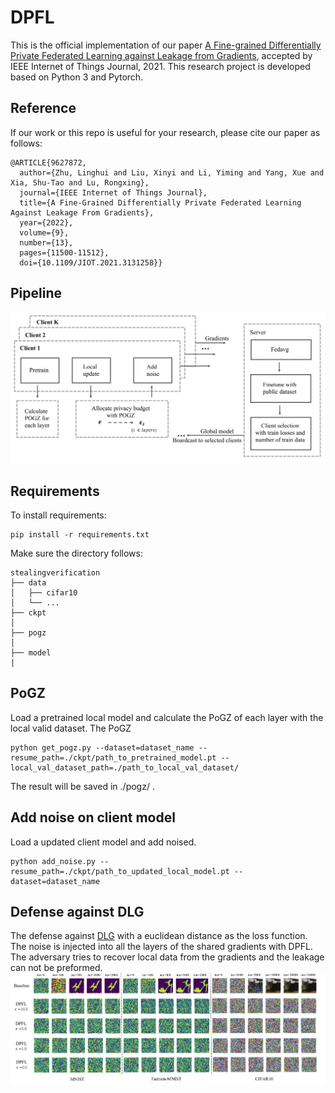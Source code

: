 # DPFL
This is the official implementation of our paper [A Fine-grained Differentially Private Federated Learning against Leakage from Gradients](https://ieeexplore.ieee.org/abstract/document/9627872), accepted by IEEE Internet of Things Journal, 2021. This research project is developed based on Python 3 and Pytorch.


## Reference
If our work or this repo is useful for your research, please cite our paper as follows:
```
@ARTICLE{9627872,
  author={Zhu, Linghui and Liu, Xinyi and Li, Yiming and Yang, Xue and Xia, Shu-Tao and Lu, Rongxing},
  journal={IEEE Internet of Things Journal}, 
  title={A Fine-Grained Differentially Private Federated Learning Against Leakage From Gradients}, 
  year={2022},
  volume={9},
  number={13},
  pages={11500-11512},
  doi={10.1109/JIOT.2021.3131258}}

```

## Pipeline
![Pipeline](https://github.com/zlh-thu/DPFL/blob/main/img/pipeline.png)


## Requirements

To install requirements:

```setup
pip install -r requirements.txt
```
Make sure the directory follows:
```File Tree
stealingverification
├── data
│   ├── cifar10
│   └── ...
├── ckpt 
│   
├── pogz
│   
├── model
|
```


## PoGZ
Load a pretrained local model and calculate the PoGZ of each layer with the local valid dataset.
The PoGZ
```
python get_pogz.py --dataset=dataset_name --resume_path=./ckpt/path_to_pretrained_model.pt --local_val_dataset_path=./path_to_local_val_dataset/
```
The result will be saved in ./pogz/ .

## Add noise on client model
Load a updated client model and add noised.
```
python add_noise.py --resume_path=./ckpt/path_to_updated_local_model.pt --dataset=dataset_name 
```

## Defense against DLG
The defense against [DLG](https://github.com/mit-han-lab/dlg) with a euclidean distance as the loss function. The noise is injected into all the layers of the shared gradients with DPFL. The adversary tries to recover local data from the gradients and the leakage can not be preformed.
![Result](https://github.com/zlh-thu/DPFL/blob/main/img/result.png)

